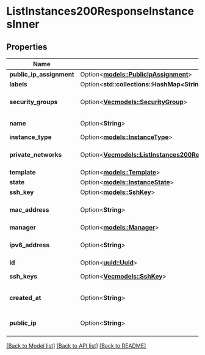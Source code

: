 # ListInstances200ResponseInstancesInner

## Properties

Name | Type | Description | Notes
------------ | ------------- | ------------- | -------------
**public_ip_assignment** | Option<[**models::PublicIpAssignment**](public-ip-assignment.md)> |  | [optional]
**labels** | Option<**std::collections::HashMap<String, String>**> |  | [optional]
**security_groups** | Option<[**Vec<models::SecurityGroup>**](security-group.md)> | Instance Security Groups | [optional]
**name** | Option<**String**> | Instance name | [optional]
**instance_type** | Option<[**models::InstanceType**](instance-type.md)> |  | [optional]
**private_networks** | Option<[**Vec<models::ListInstances200ResponseInstancesInnerPrivateNetworksInner>**](list_instances_200_response_instances_inner_private_networks_inner.md)> | Instance Private Networks | [optional]
**template** | Option<[**models::Template**](template.md)> |  | [optional]
**state** | Option<[**models::InstanceState**](instance-state.md)> |  | [optional]
**ssh_key** | Option<[**models::SshKey**](ssh-key.md)> |  | [optional]
**mac_address** | Option<**String**> | Instance MAC address | [optional]
**manager** | Option<[**models::Manager**](manager.md)> |  | [optional]
**ipv6_address** | Option<**String**> | Instance IPv6 address | [optional]
**id** | Option<[**uuid::Uuid**](uuid::Uuid.md)> | Instance ID | [optional]
**ssh_keys** | Option<[**Vec<models::SshKey>**](ssh-key.md)> | Instance SSH Keys | [optional]
**created_at** | Option<**String**> | Instance creation date | [optional]
**public_ip** | Option<**String**> | Instance public IPv4 address | [optional]

[[Back to Model list]](../README.md#documentation-for-models) [[Back to API list]](../README.md#documentation-for-api-endpoints) [[Back to README]](../README.md)



